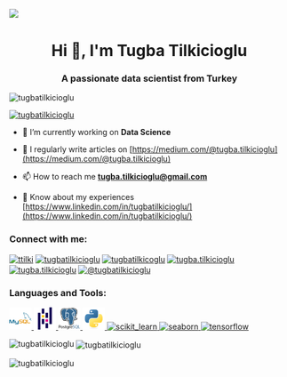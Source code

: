 ![](Future_of_Artificial_Intelligence.gif)


<h1 align="center">Hi 👋, I'm Tugba Tilkicioglu</h1>
<h3 align="center">A passionate data scientist from Turkey</h3>



<p align="left"> <img src="https://komarev.com/ghpvc/?username=tugbatilkicioglu&label=Profile%20views&color=0e75b6&style=flat" alt="tugbatilkicioglu" /> </p>

<p align="left"> <a href="https://github.com/ryo-ma/github-profile-trophy"><img src="https://github-profile-trophy.vercel.app/?username=tugbatilkicioglu" alt="tugbatilkicioglu" /></a> </p>

- 🔭 I’m currently working on **Data Science**

- 📝 I regularly write articles on [https://medium.com/@tugba.tilkicioglu](https://medium.com/@tugba.tilkicioglu)

- 📫 How to reach me **tugba.tilkicioglu@gmail.com**

- 📄 Know about my experiences [https://www.linkedin.com/in/tugbatilkicioglu/](https://www.linkedin.com/in/tugbatilkicioglu/)

<h3 align="left">Connect with me:</h3>
<p align="left">
<a href="https://twitter.com/ttilki" target="blank"><img align="center" src="https://raw.githubusercontent.com/rahuldkjain/github-profile-readme-generator/master/src/images/icons/Social/twitter.svg" alt="ttilki" height="30" width="40" /></a>
<a href="https://linkedin.com/in/tugbatilkicioglu" target="blank"><img align="center" src="https://raw.githubusercontent.com/rahuldkjain/github-profile-readme-generator/master/src/images/icons/Social/linked-in-alt.svg" alt="tugbatilkicioglu" height="30" width="40" /></a>
<a href="https://kaggle.com/tugbatilkicoglu" target="blank"><img align="center" src="https://raw.githubusercontent.com/rahuldkjain/github-profile-readme-generator/master/src/images/icons/Social/kaggle.svg" alt="tugbatilkicoglu" height="30" width="40" /></a>
<a href="https://fb.com/tugba.tilkicioglu" target="blank"><img align="center" src="https://raw.githubusercontent.com/rahuldkjain/github-profile-readme-generator/master/src/images/icons/Social/facebook.svg" alt="tugba.tilkicioglu" height="30" width="40" /></a>
<a href="https://instagram.com/tugba.tilkicioglu" target="blank"><img align="center" src="https://raw.githubusercontent.com/rahuldkjain/github-profile-readme-generator/master/src/images/icons/Social/instagram.svg" alt="tugba.tilkicioglu" height="30" width="40" /></a>
<a href="https://medium.com/@tugbatilkicioglu" target="blank"><img align="center" src="https://raw.githubusercontent.com/rahuldkjain/github-profile-readme-generator/master/src/images/icons/Social/medium.svg" alt="@tugbatilkicioglu" height="30" width="40" /></a>
</p>

<h3 align="left">Languages and Tools:</h3>
<p align="left"> <a href="https://www.mysql.com/" target="_blank" rel="noreferrer"> <img src="https://raw.githubusercontent.com/devicons/devicon/master/icons/mysql/mysql-original-wordmark.svg" alt="mysql" width="40" height="40"/> </a> <a href="https://pandas.pydata.org/" target="_blank" rel="noreferrer"> <img src="https://raw.githubusercontent.com/devicons/devicon/2ae2a900d2f041da66e950e4d48052658d850630/icons/pandas/pandas-original.svg" alt="pandas" width="40" height="40"/> </a> <a href="https://www.postgresql.org" target="_blank" rel="noreferrer"> <img src="https://raw.githubusercontent.com/devicons/devicon/master/icons/postgresql/postgresql-original-wordmark.svg" alt="postgresql" width="40" height="40"/> </a> <a href="https://www.python.org" target="_blank" rel="noreferrer"> <img src="https://raw.githubusercontent.com/devicons/devicon/master/icons/python/python-original.svg" alt="python" width="40" height="40"/> </a> <a href="https://scikit-learn.org/" target="_blank" rel="noreferrer"> <img src="https://upload.wikimedia.org/wikipedia/commons/0/05/Scikit_learn_logo_small.svg" alt="scikit_learn" width="40" height="40"/> </a> <a href="https://seaborn.pydata.org/" target="_blank" rel="noreferrer"> <img src="https://seaborn.pydata.org/_images/logo-mark-lightbg.svg" alt="seaborn" width="40" height="40"/> </a> <a href="https://www.tensorflow.org" target="_blank" rel="noreferrer"> <img src="https://www.vectorlogo.zone/logos/tensorflow/tensorflow-icon.svg" alt="tensorflow" width="40" height="40"/> </a> </p>

<p><img align="left" src="https://github-readme-stats.vercel.app/api/top-langs?username=tugbatilkicioglu&show_icons=true&locale=en&layout=compact" alt="tugbatilkicioglu" /></p>

<p>&nbsp;<img align="center" src="https://github-readme-stats.vercel.app/api?username=tugbatilkicioglu&show_icons=true&locale=en" alt="tugbatilkicioglu" /></p>

<p><img align="center" src="https://github-readme-streak-stats.herokuapp.com/?user=tugbatilkicioglu&" alt="tugbatilkicioglu" /></p>
